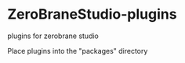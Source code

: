 # ZeroBraneStudio-plugins
plugins for zerobrane studio

Place plugins into the "packages" directory
